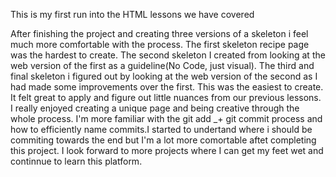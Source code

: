 This is my first run into the HTML lessons we have covered

After finishing the project and creating three versions of a skeleton i feel much more comfortable with the process. The first skeleton recipe page was the hardest to create. The second skeleton I created from looking at the web version of the first as a guideline(No Code, just visual). The third and final skeleton i figured out by looking at the web version of the second as I had made some improvements over the first. This was the easiest to create. It felt great to apply and figure out little nuances from our previous lessons. I really enjoyed creating a unique page and being creative through the whole process. I'm more familiar with the git add _+ git commit process and how to efficiently name commits.I started to undertand where i should be commiting towards the end but I'm a lot more comortable aftet completing this project. I look forward to more projects where I can get my feet wet and continnue to learn this platform.